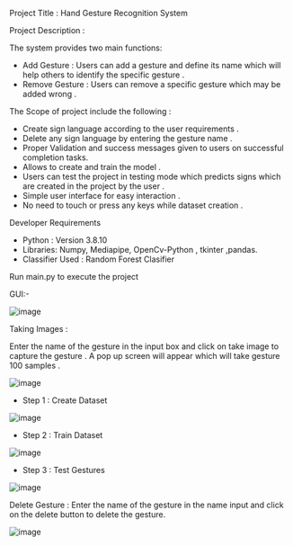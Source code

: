 Project Title : Hand Gesture Recognition System

Project Description :


The system provides two main functions:

* Add Gesture : Users can add a gesture and define its name which will help others to identify the specific gesture .
* Remove Gesture : Users can remove a specific gesture which may be added wrong .

The Scope of project include the following : 

* Create sign language according to the user requirements .
* Delete any sign language by entering the gesture name .
* Proper Validation and success messages given to users on successful completion tasks.
* Allows to create and train the model .
* Users can test the project in testing mode which predicts signs which are created in the project by the user  .
* Simple user interface for easy interaction .
* No need to touch or press any keys while dataset creation .

Developer Requirements
* Python : Version 3.8.10
* Libraries: Numpy, Mediapipe, OpenCv-Python , tkinter ,pandas.
* Classifier Used : Random Forest Clasifier

Run main.py to execute the project

GUI:-

![image](https://github.com/saraswatibalotiya/HandGestureRecognitionSystem/assets/54326277/d5b8ca92-916f-450b-9f17-ad7fd22501f9)

Taking Images : 

Enter the name of the gesture in the input box and click on take image to capture the gesture .
A pop up screen will appear which will take gesture 100 samples .

![image](https://github.com/saraswatibalotiya/HandGestureRecognitionSystem/assets/54326277/07d394de-9c51-4f8f-9b61-e8354a005255)


* Step 1 : Create Dataset

![image](https://github.com/saraswatibalotiya/HandGestureRecognitionSystem/assets/54326277/533cca20-ce9a-42e3-b3de-0e27ec3c56c5)

* Step 2 : Train Dataset
  
![image](https://github.com/saraswatibalotiya/HandGestureRecognitionSystem/assets/54326277/e13d3537-6114-4f62-9c54-2ed2ce31f6b4)


* Step 3 : Test Gestures

![image](https://github.com/saraswatibalotiya/HandGestureRecognitionSystem/assets/54326277/7596c88a-946e-4212-8ccc-a8bf3ab58196)


Delete Gesture : Enter the name of the gesture in the name input and click on the delete button to delete the gesture.

![image](https://github.com/saraswatibalotiya/HandGestureRecognitionSystem/assets/54326277/99619ef1-6177-4ae1-bf4a-4c1135904ae0)






